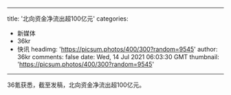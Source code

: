 
---
title: '北向资金净流出超100亿元'
categories: 
 - 新媒体
 - 36kr
 - 快讯
headimg: 'https://picsum.photos/400/300?random=9545'
author: 36kr
comments: false
date: Wed, 14 Jul 2021 06:03:30 GMT
thumbnail: 'https://picsum.photos/400/300?random=9545'
---

<div>   
36氪获悉，截至发稿，北向资金净流出超100亿元。  
</div>
            